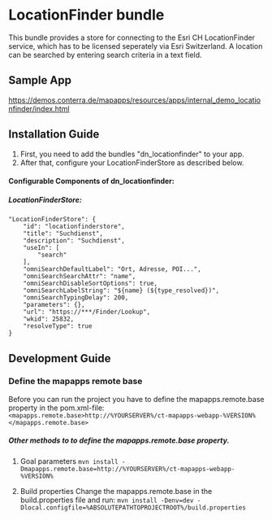 # LocationFinder bundle
This bundle provides a store for connecting to the Esri CH LocationFinder service, which has to be licensed seperately via Esri Switzerland. A location can be searched by entering search criteria in a text field.

## Sample App
https://demos.conterra.de/mapapps/resources/apps/internal_demo_locationfinder/index.html

Installation Guide
------------------
1. First, you need to add the bundles "dn_locationfinder" to your app.
2. After that, configure your LocationFinderStore as described below.

#### Configurable Components of dn_locationfinder:

##### LocationFinderStore:
```
"LocationFinderStore": {
    "id": "locationfinderstore",
    "title": "Suchdienst",
    "description": "Suchdienst",
    "useIn": [
        "search"
    ],
    "omniSearchDefaultLabel": "Ort, Adresse, POI...",
    "omniSearchSearchAttr": "name",
    "omniSearchDisableSortOptions": true,
    "omniSearchLabelString": "${name} (${type_resolved})",
    "omniSearchTypingDelay": 200,
    "parameters": {},
    "url": "https://***/Finder/Lookup",
    "wkid": 25832,
    "resolveType": true
}
```

Development Guide
------------------
### Define the mapapps remote base
Before you can run the project you have to define the mapapps.remote.base property in the pom.xml-file:
`<mapapps.remote.base>http://%YOURSERVER%/ct-mapapps-webapp-%VERSION%</mapapps.remote.base>`

##### Other methods to to define the mapapps.remote.base property.
1. Goal parameters
`mvn install -Dmapapps.remote.base=http://%YOURSERVER%/ct-mapapps-webapp-%VERSION%`

2. Build properties
Change the mapapps.remote.base in the build.properties file and run:
`mvn install -Denv=dev -Dlocal.configfile=%ABSOLUTEPATHTOPROJECTROOT%/build.properties`
